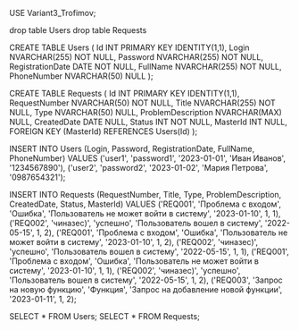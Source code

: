 USE Variant3_Trofimov;

drop table Users
 drop table Requests
 




CREATE TABLE Users (
    Id INT PRIMARY KEY IDENTITY(1,1), 
    Login NVARCHAR(255) NOT NULL, 
    Password NVARCHAR(255) NOT NULL, 
    RegistrationDate DATE NOT NULL, 
    FullName NVARCHAR(255) NOT NULL, 
    PhoneNumber NVARCHAR(50) NULL
);


CREATE TABLE Requests (
    Id INT PRIMARY KEY IDENTITY(1,1), 
    RequestNumber NVARCHAR(50) NOT NULL, 
    Title NVARCHAR(255) NOT NULL, 
    Type NVARCHAR(50) NULL, 
    ProblemDescription NVARCHAR(MAX) NULL, 
    CreatedDate DATE NULL, 
    Status INT NOT NULL, 
    MasterId INT NULL,
    FOREIGN KEY (MasterId) REFERENCES Users(Id)
);

INSERT INTO Users (Login, Password, RegistrationDate, FullName, PhoneNumber) VALUES 
('user1', 'password1', '2023-01-01', 'Иван Иванов', '1234567890'),
('user2', 'password2', '2023-01-02', 'Мария Петрова', '0987654321');



INSERT INTO Requests (RequestNumber, Title, Type, ProblemDescription, CreatedDate, Status, MasterId) VALUES 
('REQ001', 'Проблема с входом', 'Ошибка', 'Пользователь не может войти в систему', '2023-01-10', 1, 1),
('REQ002', 'чиназес)', 'успешно', 'Пользователь вошел в систему', '2022-05-15', 1, 2),
('REQ001', 'Проблема с входом', 'Ошибка', 'Пользователь не может войти в систему', '2023-01-10', 1, 2),
('REQ002', 'чиназес)', 'успешно', 'Пользователь вошел в систему', '2022-05-15', 1, 1),
('REQ001', 'Проблема с входом', 'Ошибка', 'Пользователь не может войти в систему', '2023-01-10', 1, 1),
('REQ002', 'чиназес)', 'успешно', 'Пользователь вошел в систему', '2022-05-15', 1, 2),
('REQ003', 'Запрос на новую функцию', 'Функция', 'Запрос на добавление новой функции', '2023-01-11', 1, 2);


SELECT * FROM Users;
SELECT * FROM Requests;
